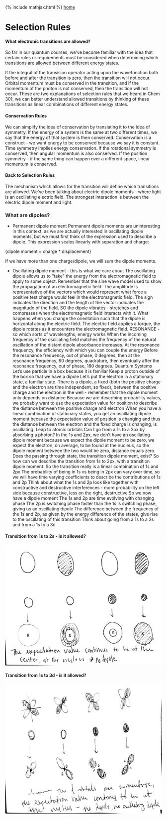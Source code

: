 {% include mathjax.html %}
[home](/README.md)

# Selection Rules
#### What electronic transitions are allowed? 

So far in our quantum courses, we've become familiar with the idea that certain rules or requirements must be considered when determining which transitions are allowed between different energy states. 

If the integral of the transision operator acting upon the wavefunction both before and after the transition is zero, then the transition will not occur. Orbital momentum must be conserved in the transition, and if the momentum of the photon is not conserved, then the transition will not occur. These are two explanations of selection rules that we heard in Chem 301, we can better understand allowed transitions by thinking of these transitions as linear combinations of different energy states. 

#### Conservation Rules
We can simplify the idea of conservation by translating it to the idea of symmetry. If the energy of a system is the same at two different times, we say that the energy of that system is then conserved. Conservation is a construct - we want energy to be conserved because we say it is constant. Time symmetry implies energy conservation. If the rotational symmetry is conserved, then angular momentum is also conserved. If the position symmetry - if the same thing can happen over a different space, linear momentum is conserved.  

#### Back to Selection Rules
The mechanism which allows for the transition will define which transitions are allowed. 
We’ve been talking about electric dipole moments - where light is an oscillating electric field. 
The strongest interaction is between the electric dipole moment and light. 

### What are dipoles? 

- Permanent dipole moment
Permanent dipole moments are uninteresting in this context, as we are actually interested in oscillating dipole moments, but we must first think of the expression used to describe a dipole. This expression scales linearly with separation and charge:

{dipole moment = charge * displacement}

If we have more than one charge/dipole, we will sum the dipole moments.

- Oscillating dipole moment - this is what we care about
The oscillating dipole allows us to "take" the energy from the electromagnetic field to apply to some object. Remember that the sine wave model used to show the propagation of an electromagnetic field. The amplitude is representative of the vectors which would represent what force a positive test charge would feel in the electromagnetic field. The sign indicates the direction and the length of the vector indicates the magnitude of the field. 
SO the dipole vibrates - stretches and compresses when the electromagnetic field interacts with it. 
What happens when you change the orientation such that the dipole is horizontal along the electric field. The electric field applies a torque, the dipole rotates as it encounters the electromagnetic field. 
RESONANCE - so which sorts of wavelengths, energy works 
When the incoming frequency of the oscillating field matches the frequency of the natural oscillation of the distant dipole absorbance increases. At the resonance frequency, the efficiency with which you can couple the energy 
Before the resonance frequency, out of phase, 0 degrees, then at the resonance frequency, 90 degrees, quadrature, then eventually after the resonance frequency, out of phase, 180 degrees. 
Quantum Systems
Let’s use particle in a box because it is familiar 
Keep a proton outside of the box so that we have a dipole 
Let’s put the electron in a stationary state, a familiar state. 
There is a dipole, a fixed (both the positive charge and the electron are time independent, so fixed), between the positive charge and the electron in the well - remember that the dipole moment only depends on distance 
Because we are describing probability values, we probably want to use the expectation value for position to describe the distance between the positive charge and electron 
When you have a linear combination of stationary states, you get an oscillating dipole moment because the expectation value of position is changing and thus the distance between the electron and the fixed charge is changing, is oscillating. 
Leap to atomic orbitals 
Can I go from a 1s to a 2px by absorbing a photon? 
In the 1s and 2px, we don’t have an oscillating dipole moment because we expect the dipole moment to be zero, we expect the electron, on average, to be found at the nucleus, so the dipole moment between the two would be zero, distance equals zero. 
Does the passing through state, the transition dipole moment, exist? 
So how can we describe the transition from 1s to 2px, with a transition dipole moment. 
So the transition really is a linear combination of 1s and 2px 
The probability of being in 1s vs being in 2px can vary over time, so we will have time varying coefficients to describe the contributions of 1s and 2p 
Think about what the 1s and 2p look like together with constructive and destructive interferences - more probability on the left side because constructive, less on the right, destructive
So we  now have a dipole moment 
The 1s and 2p are time evolving with changing phase 
The 2p is switching phase faster than the 1s is switching phase, giving us an oscillating dipole 
The difference between the frequency of the 1s and 2p, as given by the energy difference of the states, give rise to the oscillating of this transition 
Think about going from a 1s to a 2s and from a 1s to a 3d 

#### Transition from 1s to 2s - is it allowed?
![transition1](/20180306-221525_p1.jpg)

#### Transition from 1s to 3d - is it allowed?
![transition2](/20180306-221525_p0.jpg)

